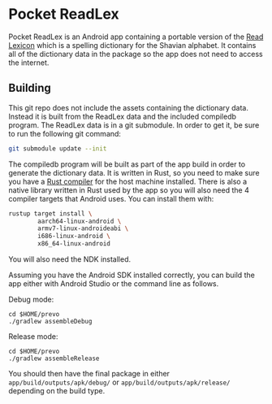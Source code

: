 Pocket ReadLex
==============

Pocket ReadLex is an Android app containing a portable version of the
[Read Lexicon](https://readlex.pythonanywhere.com) which is a spelling
dictionary for the Shavian alphabet. It contains all of the dictionary
data in the package so the app does not need to access the internet.

Building
--------

This git repo does not include the assets containing the dictionary
data. Instead it is built from the ReadLex data and the included
compiledb program. The ReadLex data is in a git submodule. In order to
get it, be sure to run the following git command:

```bash
git submodule update --init
```

The compiledb program will be built as part of the app build in order
to generate the dictionary data. It is written in Rust, so you need to
make sure you have a [Rust compiler](https://rustup.rs/) for the host
machine installed. There is also a native library written in Rust used
by the app so you will also need the 4 compiler targets that Android
uses. You can install them with:

```bash
rustup target install \
        aarch64-linux-android \
        armv7-linux-androideabi \
        i686-linux-android \
        x86_64-linux-android
```

You will also need the NDK installed.

Assuming you have the Android SDK installed correctly, you can build
the app either with Android Studio or the command line as follows.

Debug mode:

    cd $HOME/prevo
    ./gradlew assembleDebug

Release mode:

    cd $HOME/prevo
    ./gradlew assembleRelease

You should then have the final package in either
`app/build/outputs/apk/debug/` or `app/build/outputs/apk/release/`
depending on the build type.
